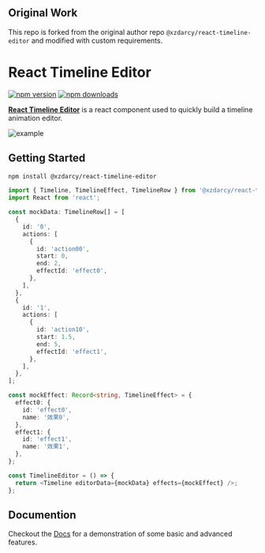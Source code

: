 ## Original Work

This repo is forked from the original author repo `@xzdarcy/react-timeline-editor` and modified with custom requirements.

# React Timeline Editor

[![npm version](https://img.shields.io/npm/v/@xzdarcy/react-timeline-editor.svg?style=flat-square)](https://www.npmjs.com/package/@xzdarcy/react-timeline-editor)
[![npm downloads](https://img.shields.io/npm/dm/@xzdarcy/react-timeline-editor.svg?style=flat-square)](https://www.npmjs.com/package/@xzdarcy/react-timeline-editor)

**[React Timeline Editor](https://zdarcy.com/)** is a react component used to quickly build a timeline animation editor.

![example](https://github.com/xzdarcy/react-timeline-editor/blob/f79d85eee8a723e5210c04232daf2c51888418c0/public/assets/timeline.gif)

## Getting Started

```bash
npm install @xzdarcy/react-timeline-editor
```

```ts
import { Timeline, TimelineEffect, TimelineRow } from '@xzdarcy/react-timeline-editor';
import React from 'react';

const mockData: TimelineRow[] = [
  {
    id: '0',
    actions: [
      {
        id: 'action00',
        start: 0,
        end: 2,
        effectId: 'effect0',
      },
    ],
  },
  {
    id: '1',
    actions: [
      {
        id: 'action10',
        start: 1.5,
        end: 5,
        effectId: 'effect1',
      },
    ],
  },
];

const mockEffect: Record<string, TimelineEffect> = {
  effect0: {
    id: 'effect0',
    name: '效果0',
  },
  effect1: {
    id: 'effect1',
    name: '效果1',
  },
};

const TimelineEditor = () => {
  return <Timeline editorData={mockData} effects={mockEffect} />;
};
```

## Documention

Checkout the [Docs](https://zdarcy.com/) for a demonstration of some basic and advanced features.
